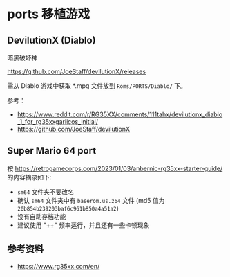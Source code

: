 # ports 移植游戏

## DevilutionX (Diablo)

暗黑破坏神

https://github.com/JoeStaff/devilutionX/releases

需从 Diablo 游戏中获取 *.mpq 文件放到 `Roms/PORTS/Diablo/` 下。

参考：

- https://www.reddit.com/r/RG35XX/comments/111tahx/devilutionx_diablo_1_for_rg35xxgarlicos_initial/
- https://github.com/JoeStaff/devilutionX


## Super Mario 64 port

按 https://retrogamecorps.com/2023/01/03/anbernic-rg35xx-starter-guide/ 的内容摘录如下:

* `sm64` 文件夹不要改名
* 确认 `sm64` 文件夹中有 `baserom.us.z64` 文件 (md5 值为 `20b854b239203baf6c961b850a4a51a2`)
* 没有自动存档功能
* 建议使用 "++" 频率运行，并且还有一些卡顿现象

## 参考资料

- https://www.rg35xx.com/en/
